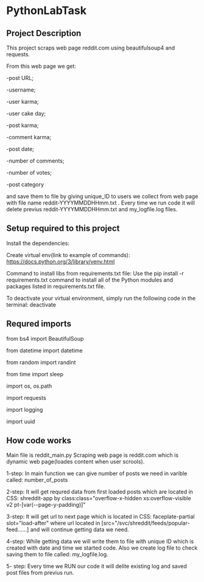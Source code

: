 # PythonLabTask

## Project Description
This project scraps web page reddit.com using beautifulsoup4 and requests.

From this web page we get:

-post URL;

-username;

-user karma;

-user cake day;

-post karma;

-comment karma;

-post date;

-number of comments;

-number of votes;

-post category

and save them to file by giving unique_ID to users we collect from web page with file name reddit-YYYYMMDDHHmm.txt .
Every time we run code it will delete previus reddit-YYYYMMDDHHmm.txt and my_logfile.log files.

## Setup required to this project
Install the dependencies:

Create virtual env(link to example of commands):
https://docs.python.org/3/library/venv.html

Command to install libs from requirements.txt file:
Use the pip install -r requirements.txt command to install all of the Python modules and packages listed in requirements.txt file.

To deactivate your virtual environment, simply run the following code in the terminal:
deactivate

## Requred imports

from bs4 import BeautifulSoup

from datetime import datetime

from random import randint

from time import sleep

import os, os.path 

import requests

import logging

import uuid

## How code works
Main file is reddit_main.py 
Scraping web page is reddit.com which is dynamic web page(loades content when user scrools).

1-step: In main function we can give number of posts we need in varible called: number_of_posts

2-step: It will get requred data from first loaded posts which are located in CSS: shreddit-app by class:class="overflow-x-hidden xs:overflow-visible v2 pt-[var(--page-y-padding)]"

3-step: It will get url to next page which is located in CSS: faceplate-partial slot="load-after" where url located in [src="/svc/shreddit/feeds/popular-feed......] and will continue getting data we need.

4-step: While getting data we will write them to file with unique ID which is created with date and time we started code. Also we create log file to check saving them to file called: my_logfile.log.

5- step: Every time we RUN our code it will delite existing log and saved post files from previus run.
